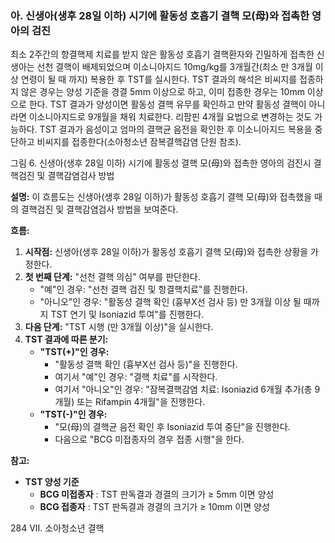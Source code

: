 ### 아. 신생아(생후 28일 이하) 시기에 활동성 호흡기 결핵 모(母)와 접촉한 영아의 검진

최소 2주간의 항결핵제 치료를 받지 않은 활동성 호흡기 결핵환자와 긴밀하게 접촉한 신생아는 선천 결핵이 배제되었으며 이소니아지드 10mg/kg를 3개월간(최소 만 3개월 이상 연령이 될 때 까지) 복용한 후 TST를 실시한다. TST 결과의 해석은 비씨지를 접종하지 않은 경우는 양성 기준을 경결 5mm 이상으로 하고, 이미 접종한 경우는 10mm 이상으로 한다. TST 결과가 양성이면 활동성 결핵 유무를 확인하고 만약 활동성 결핵이 아니라면 이소니아지드로 9개월을 채워 치료한다. 리팜핀 4개월 요법으로 변경하는 것도 가능하다. TST 결과가 음성이고 엄마의 결핵균 음전을 확인한 후 이소니아지드 복용을 중단하고 비씨지를 접종한다(소아청소년 잠복결핵감염 단원 참조).

그림 6. 신생아(생후 28일 이하) 시기에 활동성 결핵 모(母)와 접촉한 영아의 검진시 결핵검진 및 결핵감염검사 방법

**설명:**
이 흐름도는 신생아(생후 28일 이하)가 활동성 호흡기 결핵 모(母)와 접촉했을 때의 결핵검진 및 결핵감염검사 방법을 보여준다.

**흐름:**
1.  **시작점:** 신생아(생후 28일 이하)가 활동성 호흡기 결핵 모(母)와 접촉한 상황을 가정한다.
2.  **첫 번째 단계:** "선천 결핵 의심" 여부를 판단한다.
    *   "예"인 경우: "선천 결핵 검진 및 항결핵치료"를 진행한다.
    *   "아니오"인 경우: "활동성 결핵 확인 (흉부X선 검사 등) 만 3개월 이상 될 때까지 TST 연기 및 Isoniazid 투여"를 진행한다.
3.  **다음 단계:** "TST 시행 (만 3개월 이상)"을 실시한다.
4.  **TST 결과에 따른 분기:**
    *   **"TST(+)"인 경우:**
        *   "활동성 결핵 확인 (흉부X선 검사 등)"을 진행한다.
        *   여기서 "예"인 경우: "결핵 치료"를 시작한다.
        *   여기서 "아니오"인 경우: "잠복결핵감염 치료: Isoniazid 6개월 추가(총 9개월) 또는 Rifampin 4개월"을 진행한다.
    *   **"TST(-)"인 경우:**
        *   "모(母)의 결핵균 음전 확인 후 Isoniazid 투여 중단"을 진행한다.
        *   다음으로 "BCG 미접종자의 경우 접종 시행"을 한다.

**참고:**
*   **TST 양성 기준**
    *   **BCG 미접종자**
        : TST 판독결과 경결의 크기가 ≥ 5mm 이면 양성
    *   **BCG 접종자**
        : TST 판독결과 경결의 크기가 ≥ 10mm 이면 양성

<PAGE>284
VII. 소아청소년 결핵